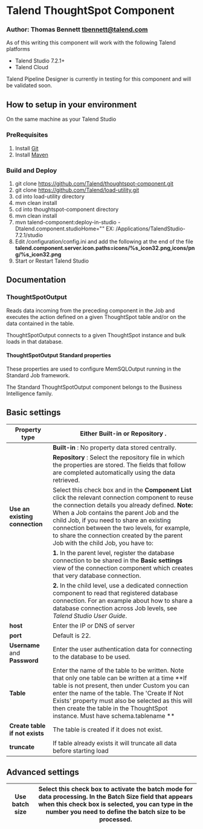 # Talend ThoughtSpot Component #
### Author: Thomas Bennett <tbennett@talend.com> ###

As of this writing this component will work with the following Talend platforms
* Talend Studio 7.2.1+
* Talend Cloud

Talend Pipeline Designer is currently in testing for this component and will be validated soon.

## How to setup in your environment ##
On the same machine as your Talend Studio
### PreRequisites ###
1. Install [Git](https://git-scm.com/downloads)
2. Install [Maven](https://maven.apache.org/download.cgi)

### Build and Deploy ###
1. git clone https://github.com/Talend/thoughtspot-component.git
2. git clone https://github.com/Talend/load-utility.git
3. cd into load-utility directory
4. mvn clean install
5. cd into thoughtspot-component directory
6. mvn clean install
7. mvn talend-component:deploy-in-studio -Dtalend.component.studioHome="<Path to Talend Studio>"
EX: /Applications/TalendStudio-7.2.1/studio
8. Edit <Path to Talend Studio>/configuration/config.ini and add the following at the end of the file **talend.component.server.icon.paths=icons/%s_icon32.png,icons/png/%s_icon32.png**
9. Start or Restart Talend Studio

## Documentation ##


### ThoughtSpotOutput ###

Reads data incoming from the preceding component in the Job and executes the action defined on a given ThoughtSpot table and/or on the data contained in the table.

ThoughtSpotOutput connects to a given ThoughtSpot instance and bulk loads in that database.


#### ThoughtSpotOutput Standard properties

These properties are used to configure MemSQLOutput running in the Standard Job framework.

The Standard ThoughtSpotOutput component belongs to the Business Intelligence family.


## Basic settings

| **Property type** | Either  **Built-in**  or  **Repository**  . |
| --- | --- |
|   | **Built-in** : No property data stored centrally. |
|   | **Repository** : Select the repository file in which the properties are stored. The fields that follow are completed automatically using the data retrieved. |
| **Use an existing connection** | Select this check box and in the  **Component List**  click the relevant connection component to reuse the connection details you already defined. **Note:**  When a Job contains the parent Job and the child Job, if you need to share an existing connection between the two levels, for example, to share the connection created by the parent Job with the child Job, you have to:|
|  | **1.** In the parent level, register the database connection to be shared in the  **Basic settings**  view of the connection component which creates that very database connection.|
|  | **2.** In the child level, use a dedicated connection component to read that registered database connection. For an example about how to share a database connection across Job levels, see _Talend Studio User Guide_.|
| **host** | Enter the IP or DNS of server |
| **port** | Default is 22. |
| **Username**  and  **Password** | Enter the user authentication data for connecting to the database to be used. |
| **Table** | Enter the name of the table to be written. Note that only one table can be written at a time **If table is not present, then under Custom you can enter the name of the table. The &#39;Create If Not Exists&#39; property must also be selected as this will then create the table in the ThoughtSpot instance. Must have schema.tablename ** |
| **Create table if not exists** | The table is created if it does not exist. |
| **truncate** | If table already exists it will truncate all data before starting load |


## Advanced settings

| **Use batch size** | Select this check box to activate the batch mode for data processing. In the  **Batch Size**  field that appears when this check box is selected, you can type in the number you need to define the batch size to be processed. |
| --- | --- |